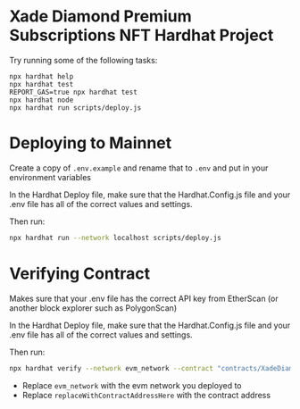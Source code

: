 # Xade Diamond Premium Subscriptions NFT Hardhat Project

Try running some of the following tasks:

```shell
npx hardhat help
npx hardhat test
REPORT_GAS=true npx hardhat test
npx hardhat node
npx hardhat run scripts/deploy.js
```

# Deploying to Mainnet

Create a copy of `.env.example` and rename that to `.env` and put in your environment variables

In the Hardhat Deploy file, make sure that the Hardhat.Config.js file and your .env file has all of the correct values and settings.

Then run:

```sh
npx hardhat run --network localhost scripts/deploy.js
```

# Verifying Contract

Makes sure that your .env file has the correct API key from EtherScan (or another block explorer such as PolygonScan)

In the Hardhat Deploy file, make sure that the Hardhat.Config.js file and your .env file has all of the correct values and settings.

Then run:

```sh
npx hardhat verify --network evm_network --contract "contracts/XadeDiamondPremiumSubscriptionsNFT.sol:XadeDiamondPremiumSubscriptionsNFT" replaceWithContractAddressHere
```

- Replace `evm_network` with the evm network you deployed to
- Replace `replaceWithContractAddressHere` with the contract address
